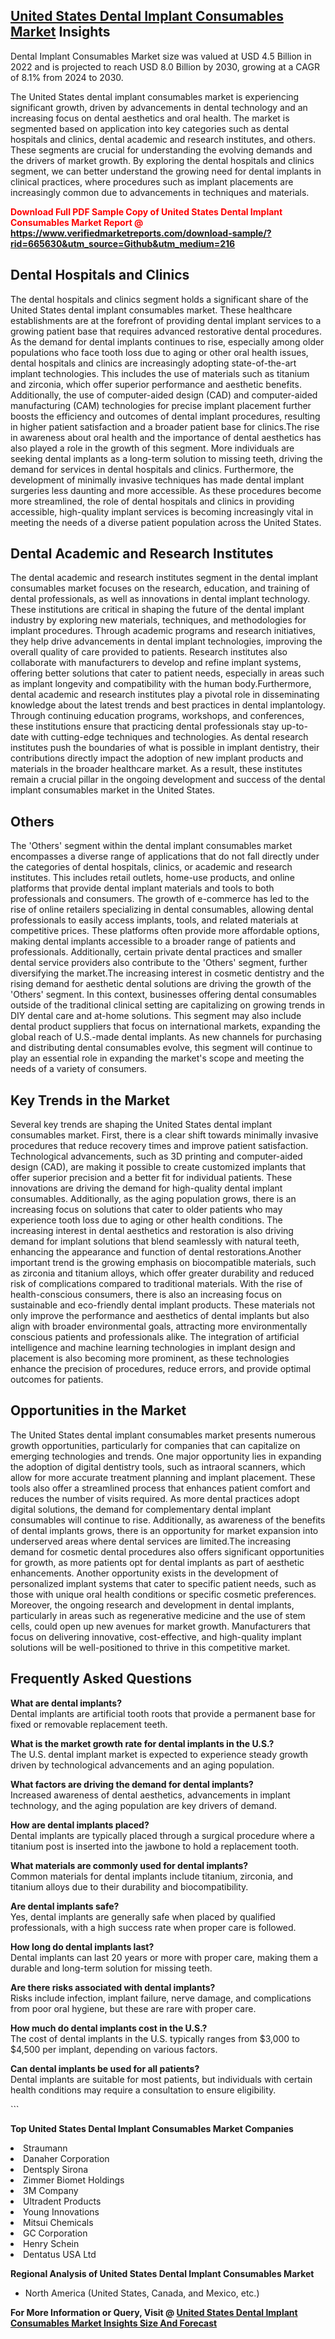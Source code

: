 <h2><a href="https://www.verifiedmarketreports.com/download-sample/?rid=665630&amp;utm_source=Github&amp;utm_medium=216" target="_blank">United States Dental Implant Consumables Market</a> Insights</h2><p>Dental Implant Consumables Market size was valued at USD 4.5 Billion in 2022 and is projected to reach USD 8.0 Billion by 2030, growing at a CAGR of 8.1% from 2024 to 2030.</p><p><p>The United States dental implant consumables market is experiencing significant growth, driven by advancements in dental technology and an increasing focus on dental aesthetics and oral health. The market is segmented based on application into key categories such as dental hospitals and clinics, dental academic and research institutes, and others. These segments are crucial for understanding the evolving demands and the drivers of market growth. By exploring the dental hospitals and clinics segment, we can better understand the growing need for dental implants in clinical practices, where procedures such as implant placements are increasingly common due to advancements in techniques and materials. <strong><p><span class=""><span style="color: #ff0000;"><strong>Download Full PDF Sample Copy of United States Dental Implant Consumables Market Report</strong> @ </span><a href="https://www.verifiedmarketreports.com/download-sample/?rid=665630&amp;utm_source=Github&amp;utm_medium=216" target="_blank">https://www.verifiedmarketreports.com/download-sample/?rid=665630&amp;utm_source=Github&amp;utm_medium=216</a></span></p></strong></p><h2>Dental Hospitals and Clinics</h2><p>The dental hospitals and clinics segment holds a significant share of the United States dental implant consumables market. These healthcare establishments are at the forefront of providing dental implant services to a growing patient base that requires advanced restorative dental procedures. As the demand for dental implants continues to rise, especially among older populations who face tooth loss due to aging or other oral health issues, dental hospitals and clinics are increasingly adopting state-of-the-art implant technologies. This includes the use of materials such as titanium and zirconia, which offer superior performance and aesthetic benefits. Additionally, the use of computer-aided design (CAD) and computer-aided manufacturing (CAM) technologies for precise implant placement further boosts the efficiency and outcomes of dental implant procedures, resulting in higher patient satisfaction and a broader patient base for clinics.The rise in awareness about oral health and the importance of dental aesthetics has also played a role in the growth of this segment. More individuals are seeking dental implants as a long-term solution to missing teeth, driving the demand for services in dental hospitals and clinics. Furthermore, the development of minimally invasive techniques has made dental implant surgeries less daunting and more accessible. As these procedures become more streamlined, the role of dental hospitals and clinics in providing accessible, high-quality implant services is becoming increasingly vital in meeting the needs of a diverse patient population across the United States.</p><h2>Dental Academic and Research Institutes</h2><p>The dental academic and research institutes segment in the dental implant consumables market focuses on the research, education, and training of dental professionals, as well as innovations in dental implant technology. These institutions are critical in shaping the future of the dental implant industry by exploring new materials, techniques, and methodologies for implant procedures. Through academic programs and research initiatives, they help drive advancements in dental implant technologies, improving the overall quality of care provided to patients. Research institutes also collaborate with manufacturers to develop and refine implant systems, offering better solutions that cater to patient needs, especially in areas such as implant longevity and compatibility with the human body.Furthermore, dental academic and research institutes play a pivotal role in disseminating knowledge about the latest trends and best practices in dental implantology. Through continuing education programs, workshops, and conferences, these institutions ensure that practicing dental professionals stay up-to-date with cutting-edge techniques and technologies. As dental research institutes push the boundaries of what is possible in implant dentistry, their contributions directly impact the adoption of new implant products and materials in the broader healthcare market. As a result, these institutes remain a crucial pillar in the ongoing development and success of the dental implant consumables market in the United States.</p><h2>Others</h2><p>The 'Others' segment within the dental implant consumables market encompasses a diverse range of applications that do not fall directly under the categories of dental hospitals, clinics, or academic and research institutes. This includes retail outlets, home-use products, and online platforms that provide dental implant materials and tools to both professionals and consumers. The growth of e-commerce has led to the rise of online retailers specializing in dental consumables, allowing dental professionals to easily access implants, tools, and related materials at competitive prices. These platforms often provide more affordable options, making dental implants accessible to a broader range of patients and professionals. Additionally, certain private dental practices and smaller dental service providers also contribute to the 'Others' segment, further diversifying the market.The increasing interest in cosmetic dentistry and the rising demand for aesthetic dental solutions are driving the growth of the 'Others' segment. In this context, businesses offering dental consumables outside of the traditional clinical setting are capitalizing on growing trends in DIY dental care and at-home solutions. This segment may also include dental product suppliers that focus on international markets, expanding the global reach of U.S.-made dental implants. As new channels for purchasing and distributing dental consumables evolve, this segment will continue to play an essential role in expanding the market's scope and meeting the needs of a variety of consumers.</p><h2>Key Trends in the Market</h2><p>Several key trends are shaping the United States dental implant consumables market. First, there is a clear shift towards minimally invasive procedures that reduce recovery times and improve patient satisfaction. Technological advancements, such as 3D printing and computer-aided design (CAD), are making it possible to create customized implants that offer superior precision and a better fit for individual patients. These innovations are driving the demand for high-quality dental implant consumables. Additionally, as the aging population grows, there is an increasing focus on solutions that cater to older patients who may experience tooth loss due to aging or other health conditions. The increasing interest in dental aesthetics and restoration is also driving demand for implant solutions that blend seamlessly with natural teeth, enhancing the appearance and function of dental restorations.Another important trend is the growing emphasis on biocompatible materials, such as zirconia and titanium alloys, which offer greater durability and reduced risk of complications compared to traditional materials. With the rise of health-conscious consumers, there is also an increasing focus on sustainable and eco-friendly dental implant products. These materials not only improve the performance and aesthetics of dental implants but also align with broader environmental goals, attracting more environmentally conscious patients and professionals alike. The integration of artificial intelligence and machine learning technologies in implant design and placement is also becoming more prominent, as these technologies enhance the precision of procedures, reduce errors, and provide optimal outcomes for patients.</p><h2>Opportunities in the Market</h2><p>The United States dental implant consumables market presents numerous growth opportunities, particularly for companies that can capitalize on emerging technologies and trends. One major opportunity lies in expanding the adoption of digital dentistry tools, such as intraoral scanners, which allow for more accurate treatment planning and implant placement. These tools also offer a streamlined process that enhances patient comfort and reduces the number of visits required. As more dental practices adopt digital solutions, the demand for complementary dental implant consumables will continue to rise. Additionally, as awareness of the benefits of dental implants grows, there is an opportunity for market expansion into underserved areas where dental services are limited.The increasing demand for cosmetic dental procedures also offers significant opportunities for growth, as more patients opt for dental implants as part of aesthetic enhancements. Another opportunity exists in the development of personalized implant systems that cater to specific patient needs, such as those with unique oral health conditions or specific cosmetic preferences. Moreover, the ongoing research and development in dental implants, particularly in areas such as regenerative medicine and the use of stem cells, could open up new avenues for market growth. Manufacturers that focus on delivering innovative, cost-effective, and high-quality implant solutions will be well-positioned to thrive in this competitive market.</p><h2>Frequently Asked Questions</h2><p><strong>What are dental implants?</strong><br>Dental implants are artificial tooth roots that provide a permanent base for fixed or removable replacement teeth.</p><p><strong>What is the market growth rate for dental implants in the U.S.?</strong><br>The U.S. dental implant market is expected to experience steady growth driven by technological advancements and an aging population.</p><p><strong>What factors are driving the demand for dental implants?</strong><br>Increased awareness of dental aesthetics, advancements in implant technology, and the aging population are key drivers of demand.</p><p><strong>How are dental implants placed?</strong><br>Dental implants are typically placed through a surgical procedure where a titanium post is inserted into the jawbone to hold a replacement tooth.</p><p><strong>What materials are commonly used for dental implants?</strong><br>Common materials for dental implants include titanium, zirconia, and titanium alloys due to their durability and biocompatibility.</p><p><strong>Are dental implants safe?</strong><br>Yes, dental implants are generally safe when placed by qualified professionals, with a high success rate when proper care is followed.</p><p><strong>How long do dental implants last?</strong><br>Dental implants can last 20 years or more with proper care, making them a durable and long-term solution for missing teeth.</p><p><strong>Are there risks associated with dental implants?</strong><br>Risks include infection, implant failure, nerve damage, and complications from poor oral hygiene, but these are rare with proper care.</p><p><strong>How much do dental implants cost in the U.S.?</strong><br>The cost of dental implants in the U.S. typically ranges from $3,000 to $4,500 per implant, depending on various factors.</p><p><strong>Can dental implants be used for all patients?</strong><br>Dental implants are suitable for most patients, but individuals with certain health conditions may require a consultation to ensure eligibility.</p>```</p><p><strong>Top United States Dental Implant Consumables Market Companies</strong></p><div data-test-id=""><p><li>Straumann</li><li> Danaher Corporation</li><li> Dentsply Sirona</li><li> Zimmer Biomet Holdings</li><li> 3M Company</li><li> Ultradent Products</li><li> Young Innovations</li><li> Mitsui Chemicals</li><li> GC Corporation</li><li> Henry Schein</li><li> Dentatus USA Ltd</li></p><div><strong>Regional Analysis of&nbsp;United States Dental Implant Consumables Market</strong></div><ul><li dir="ltr"><p dir="ltr">North America&nbsp;(United States, Canada, and Mexico, etc.)</p></li></ul><p><strong>For More Information or Query, Visit @&nbsp;</strong><strong><a href="https://www.verifiedmarketreports.com/product/dental-implant-consumables-market/?utm_source=Github&amp;utm_medium=216" target="_blank">United States Dental Implant Consumables Market Insights Size And Forecast</a></strong></p></div>
